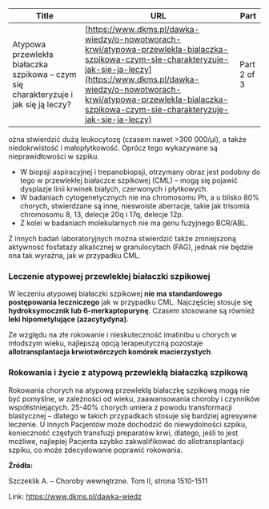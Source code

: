 | **Title**       | **URL**           | **Part**              |
|-----------------|-------------------|-----------------------|
| Atypowa przewlekła białaczka szpikowa – czym się charakteryzuje i jak się ją leczy?         | [https://www.dkms.pl/dawka-wiedzy/o-nowotworach-krwi/atypowa-przewlekla-bialaczka-szpikowa-czym-sie-charakteryzuje-jak-sie-ja-leczy](https://www.dkms.pl/dawka-wiedzy/o-nowotworach-krwi/atypowa-przewlekla-bialaczka-szpikowa-czym-sie-charakteryzuje-jak-sie-ja-leczy)    | Part 2 of 3          |

ożna stwierdzić dużą leukocytozę (czasem nawet \>300 000/μl), a także niedokrwistość i małopłytkowość. Oprócz tego wykazywane są nieprawidłowości w szpiku.
* W biopsji aspiracyjnej i trepanobiopsji, otrzymany obraz jest podobny do tego w przewlekłej białaczce szpikowej (CML) – mogą się pojawić dysplazje linii krwinek białych, czerwonych i płytkowych.
* W badaniach cytogenetycznych nie ma chromosomu Ph, a u blisko 80% chorych, stwierdzane są inne, nieswoiste aberracje, takie jak trisomia chromosomu 8, 13, delecje 20q i 17q, delecje 12p.
* Z kolei w badaniach molekularnych nie ma genu fuzyjnego BCR/ABL.


Z innych badań laboratoryjnych można stwierdzić także zmniejszoną aktywność fosfatazy alkalicznej w granulocytach (FAG), jednak nie będzie ona tak wyraźna, jak w przypadku CML.


### Leczenie atypowej przewlekłej białaczki szpikowej


W leczeniu atypowej białaczki szpikowej **nie ma standardowego postępowania leczniczego** jak w przypadku CML. Najczęściej stosuje się **hydroksymocznik lub 6\-merkaptopurynę**. Czasem stosowane są również **leki hipometylujące (azacytydyna).**


Ze względu na złe rokowanie i nieskuteczność imatinibu u chorych w młodszym wieku, najlepszą opcją terapeutyczną pozostaje **allotransplantacja krwiotwórczych komórek macierzystych**.


### Rokowania i życie z atypową przewlekłą białaczką szpikową


Rokowania chorych na atypową przewlekłą białaczkę szpikową mogą nie być pomyślne, w zależności od wieku, zaawansowania choroby i czynników współistniejących. 25\-40% chorych umiera z powodu transformacji blastycznej – dlatego w takich przypadkach stosuje się bardziej agresywne leczenie. U innych Pacjentów może dochodzić do niewydolności szpiku, konieczność częstych transfuzji preparatów krwi, dlatego, jeśli to jest możliwe, najlepiej Pacjenta szybko zakwalifikować do allotransplantacji szpiku, co może zdecydowanie poprawić rokowania.


**Źródła:**


Szczeklik A. – Choroby wewnętrzne. Tom II, strona 1510\-1511



Link: https://www.dkms.pl/dawka-wiedz